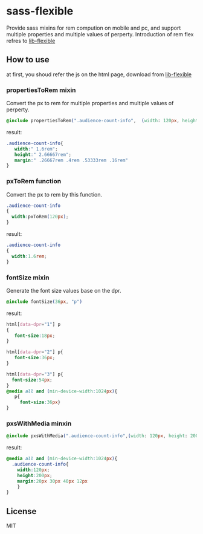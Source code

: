 # sass-flexible
Provide sass mixins for rem compution on mobile and pc, and support multiple properties and multiple values of perperty.
Introduction of rem flex refres to [lib-flexible](https://github.com/amfe/lib-flexible)

## How to use
  at first, you shoud refer the js on the html page, download from [lib-flexible](https://github.com/amfe/lib-flexible)

### propertiesToRem mixin

  Convert the px to rem for multiple properties and multiple values of perperty.
```css
@include propertiesToRem(".audience-count-info",  (width: 120px, height: 200px, margin:20px 30px 40px 12px)，75)
```
  result:
```css
.audience-count-info{
   width:" 1.6rem";
   height:" 2.66667rem";
   margin:" .26667rem .4rem .53333rem .16rem"
}
```

### pxToRem function

  Convert the px to rem by this function.
```css
.audience-count-info
{
  width:pxToRem(120px);
}
```
  result:
```css
.audience-count-info
{
  width:1.6rem;
}
```

### fontSize mixin

  Generate the font size values base on the dpr.

```css
@include fontSize(36px, "p")
```
  result:
```css
html[data-dpr="1"] p
{
   font-size:18px;
}

html[data-dpr="2"] p{
   font-size:36px;
}

html[data-dpr="3"] p{
  font-size:54px;
}
@media all and (min-device-width:1024px){
   p{
     font-size:36px}
}
```

### pxsWithMedia minxin

```css
@include pxsWithMedia(".audience-count-info",(width: 120px, height: 200px, margin:20px 30px 40px 12px))
```
  result:
```css
@media all and (min-device-width:1024px){
  .audience-count-info{
    width:120px;
    height:200px;
    margin:20px 30px 40px 12px
    }
}
```

## License

MIT
